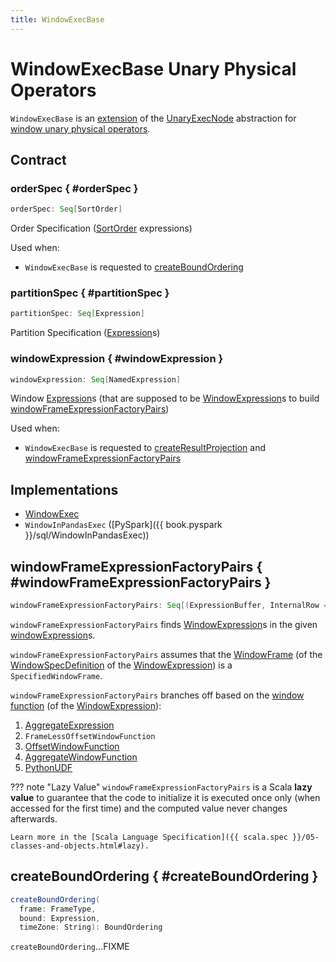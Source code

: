 ```yaml
---
title: WindowExecBase
---
```


# WindowExecBase Unary Physical Operators

`WindowExecBase` is an [extension](#contract) of the [UnaryExecNode](UnaryExecNode.md) abstraction for [window unary physical operators](#implementations).

## Contract

### orderSpec { #orderSpec }

```scala
orderSpec: Seq[SortOrder]
```

Order Specification ([SortOrder](../expressions/SortOrder.md) expressions)

Used when:

* `WindowExecBase` is requested to [createBoundOrdering](#createBoundOrdering)

### partitionSpec { #partitionSpec }

```scala
partitionSpec: Seq[Expression]
```

Partition Specification ([Expression](../expressions/Expression.md)s)

### windowExpression { #windowExpression }

```scala
windowExpression: Seq[NamedExpression]
```

Window [Expression](../expressions/Expression.md)s (that are supposed to be [WindowExpression](../expressions/WindowExpression.md)s to build [windowFrameExpressionFactoryPairs](#windowFrameExpressionFactoryPairs))

Used when:

* `WindowExecBase` is requested to [createResultProjection](#createResultProjection) and [windowFrameExpressionFactoryPairs](#windowFrameExpressionFactoryPairs)

## Implementations

* [WindowExec](WindowExec.md)
* `WindowInPandasExec` ([PySpark]({{ book.pyspark }}/sql/WindowInPandasExec))

## windowFrameExpressionFactoryPairs { #windowFrameExpressionFactoryPairs }

```scala
windowFrameExpressionFactoryPairs: Seq[(ExpressionBuffer, InternalRow => WindowFunctionFrame)]
```

`windowFrameExpressionFactoryPairs` finds [WindowExpression](../expressions/WindowExpression.md)s in the given [windowExpression](#windowExpression)s.

`windowFrameExpressionFactoryPairs` assumes that the [WindowFrame](#frameSpecification) (of the [WindowSpecDefinition](../expressions/WindowExpression.md#windowSpec) of the [WindowExpression](../expressions/WindowExpression.md)) is a `SpecifiedWindowFrame`.

`windowFrameExpressionFactoryPairs` branches off based on the [window function](../expressions/WindowExpression.md#windowFunction) (of the [WindowExpression](../expressions/WindowExpression.md)):

1. [AggregateExpression](../expressions/AggregateExpression.md)
1. `FrameLessOffsetWindowFunction`
1. [OffsetWindowFunction](../expressions/OffsetWindowFunction.md)
1. [AggregateWindowFunction](../expressions/AggregateWindowFunction.md)
1. [PythonUDF](../expressions/PythonUDF.md)

??? note "Lazy Value"
    `windowFrameExpressionFactoryPairs` is a Scala **lazy value** to guarantee that the code to initialize it is executed once only (when accessed for the first time) and the computed value never changes afterwards.

    Learn more in the [Scala Language Specification]({{ scala.spec }}/05-classes-and-objects.html#lazy).

## createBoundOrdering { #createBoundOrdering }

```scala
createBoundOrdering(
  frame: FrameType,
  bound: Expression,
  timeZone: String): BoundOrdering
```

`createBoundOrdering`...FIXME
